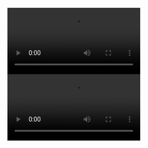 ![Badtalk](https://github.com/PepeSegura/minitalk/blob/18fc64e2db681dcba0ecb8fe7b66e6fe53c3b926/videos/badtalk_git.mp4)
![Pepetalk](https://github.com/PepeSegura/minitalk/blob/18fc64e2db681dcba0ecb8fe7b66e6fe53c3b926/videos/pepetalk_git.mp4)
